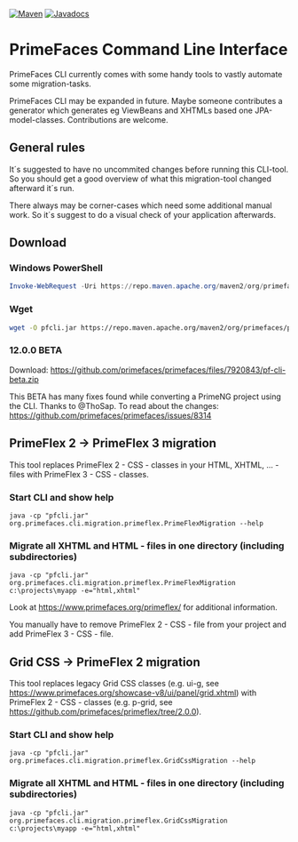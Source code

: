 [![Maven](https://img.shields.io/maven-central/v/org.primefaces/primefaces.svg)](https://repo.maven.apache.org/maven2/org/primefaces/primefaces-cli/)
[![Javadocs](http://javadoc.io/badge/org.primefaces/primefaces-selenium.svg)](http://javadoc.io/doc/org.primefaces/primefaces-cli)

# PrimeFaces Command Line Interface

PrimeFaces CLI currently comes with some handy tools to vastly automate some migration-tasks.

PrimeFaces CLI may be expanded in future. Maybe someone contributes a generator which generates eg ViewBeans and XHTMLs based one JPA-model-classes.
Contributions are welcome.

## General rules

It´s suggested to have no uncommited changes before running this CLI-tool. So you should get a good overview of what this migration-tool changed afterward it´s run.

There always may be corner-cases which need some additional manual work. So it´s suggest to do a visual check of your application afterwards.

## Download

### Windows PowerShell

```powershell
Invoke-WebRequest -Uri https://repo.maven.apache.org/maven2/org/primefaces/primefaces-cli/11.0.0/primefaces-cli-11.0.0.jar -OutFile C:\cli\pfcli.jar
```

### Wget

```bash
wget -O pfcli.jar https://repo.maven.apache.org/maven2/org/primefaces/primefaces-cli/11.0.0/primefaces-cli-11.0.0.jar
```

### 12.0.0 BETA

Download: https://github.com/primefaces/primefaces/files/7920843/pf-cli-beta.zip

This BETA has many fixes found while converting a PrimeNG project using the CLI.  Thanks to @ThoSap.
To read about the changes: https://github.com/primefaces/primefaces/issues/8314


## PrimeFlex 2 → PrimeFlex 3 migration

This tool replaces PrimeFlex 2 - CSS - classes in your HTML, XHTML, ... - files with PrimeFlex 3 - CSS - classes.

### Start CLI and show help

```shell
java -cp "pfcli.jar" org.primefaces.cli.migration.primeflex.PrimeFlexMigration --help
```

### Migrate all XHTML and HTML - files in one directory (including subdirectories)

```shell
java -cp "pfcli.jar" org.primefaces.cli.migration.primeflex.PrimeFlexMigration c:\projects\myapp -e="html,xhtml"
```

Look at https://www.primefaces.org/primeflex/ for additional information.

You manually have to remove PrimeFlex 2 - CSS - file from your project and add PrimeFlex 3 - CSS - file.

## Grid CSS → PrimeFlex 2 migration

This tool replaces legacy Grid CSS classes (e.g. ui-g, see https://www.primefaces.org/showcase-v8/ui/panel/grid.xhtml) with PrimeFlex 2 - CSS - classes (e.g. p-grid, see https://github.com/primefaces/primeflex/tree/2.0.0).

### Start CLI and show help

```shell
java -cp "pfcli.jar" org.primefaces.cli.migration.primeflex.GridCssMigration --help
```

### Migrate all XHTML and HTML - files in one directory (including subdirectories)

```shell
java -cp "pfcli.jar" org.primefaces.cli.migration.primeflex.GridCssMigration c:\projects\myapp -e="html,xhtml"
```
